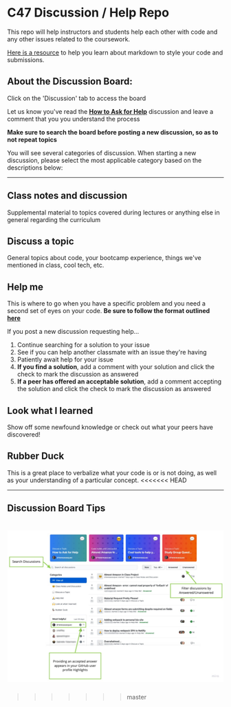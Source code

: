 # C47 Discussion / Help Repo
This repo will help instructors and students help each other with code and any other issues related to the coursework.


[Here is a resource](https://guides.github.com/features/mastering-markdown/) to help you learn about markdown to style your code and submissions.

## About the Discussion Board:
Click on the 'Discussion' tab to access the board

Let us know you've read the **[How to Ask for Help](https://github.com/nss-day-cohort-47/C47-Discussions/discussions/1)** discussion and leave a comment that you you understand the process 

**Make sure to search the board before posting a new discussion, so as to not repeat topics**

You will see several categories of discussion. When starting a new discussion, please select the most applicable category based on the descriptions below:

<hr>

## Class notes and discussion
Supplemental material to topics covered during lectures or anything else in general regarding the curriculum

## Discuss a topic
General topics about code, your bootcamp experience, things we've mentioned in class, cool tech, etc.

## Help me
This is where to go when you have a specific problem and you need a second set of eyes on your code. **Be sure to follow the format outlined [here](https://github.com/nss-day-cohort-47/C47-Discussions/discussions/1)**

If you post a new discussion requesting help...
1. Continue searching for a solution to your issue
1. See if you can help another classmate with an issue they're having
1. Patiently await help for your issue
2. **If you find a solution**, add a comment with your solution and click the check to mark the discussion as answered
2. **If a peer has offered an acceptable solution**, add a comment accepting the solution and click the check to mark the discussion as answered

## Look what I learned
Show off some newfound knowledge or check out what your peers have discovered!

## Rubber Duck
This is a great place to verbalize what your code is or is not doing, as well as your understanding of a particular concept.
<<<<<<< HEAD

<hr>

## Discussion Board Tips

![Discussion Hints](./assets/discussion-example.jpg)
=======
>>>>>>> master
